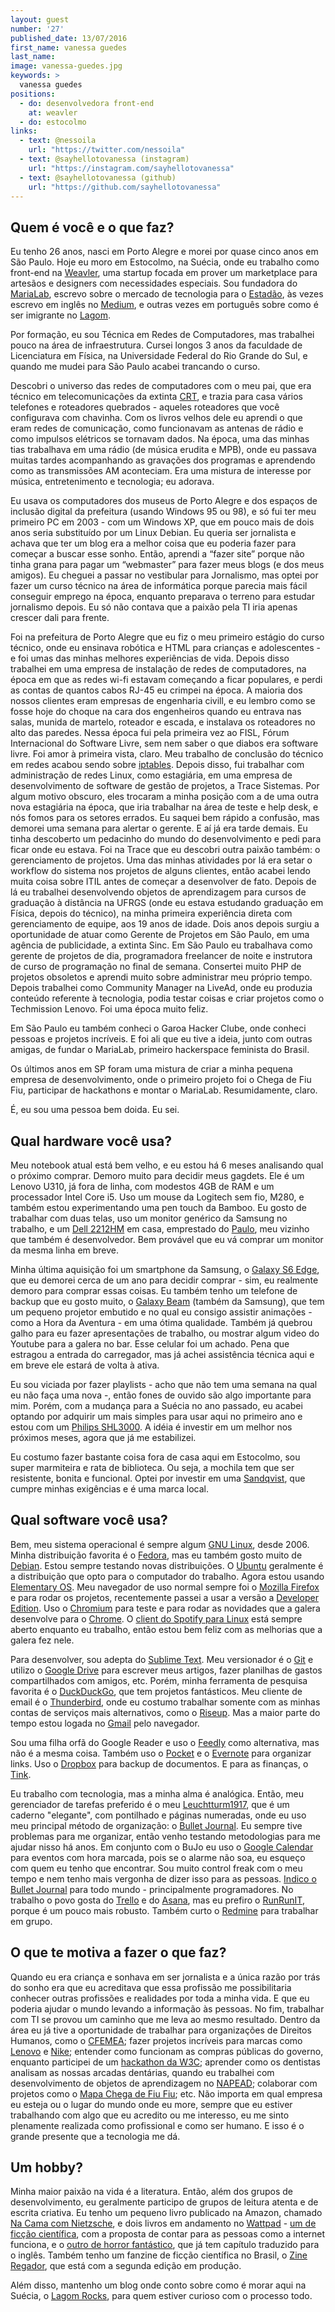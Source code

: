 ```yaml
---
layout: guest
number: '27'
published_date: 13/07/2016
first_name: vanessa guedes
last_name:
image: vanessa-guedes.jpg
keywords: >
  vanessa guedes
positions:
  - do: desenvolvedora front-end
    at: weavler
  - do: estocolmo
links:
  - text: @nessoila
    url: "https://twitter.com/nessoila"
  - text: @sayhellotovanessa (instagram)
    url: "https://instagram.com/sayhellotovanessa"
  - text: @sayhellotovanessa (github)
    url: "https://github.com/sayhellotovanessa"
---
```



## Quem é você e o que faz?

Eu tenho 26 anos, nasci em Porto Alegre e morei por quase cinco anos em São
Paulo. Hoje eu moro em Estocolmo, na Suécia, onde eu trabalho como front-end na
[Weavler][weavler], uma startup focada em prover um marketplace para artesãos e
designers com necessidades especiais. Sou fundadora do [MariaLab][marialab],
escrevo sobre o mercado de tecnologia para o [Estadão][estadao], às vezes
escrevo em inglês no [Medium][medium], e outras vezes em português sobre como é
ser imigrante no [Lagom][lagom].

Por formação, eu sou Técnica em Redes de Computadores, mas trabalhei pouco na
área de infraestrutura. Cursei longos 3 anos da faculdade de Licenciatura em
Física, na Universidade Federal do Rio Grande do Sul, e quando me mudei para São
Paulo acabei trancando o curso.

Descobri o universo das redes de computadores com o meu pai, que era técnico em
telecomunicações da extinta [CRT][crt], e trazia para casa vários telefones e
roteadores quebrados - aqueles roteadores que você configurava com chavinha. Com
os livros velhos dele eu aprendi o que eram redes de comunicação, como
funcionavam as antenas de rádio e como impulsos elétricos se tornavam dados. Na
época, uma das minhas tias trabalhava em uma rádio (de música erudita e MPB),
onde eu passava muitas tardes acompanhando as gravações dos programas e
aprendendo como as transmissões AM aconteciam. Era uma mistura de interesse por
música, entretenimento e tecnologia; eu adorava.

Eu usava os computadores dos museus de Porto Alegre e dos espaços de inclusão
digital da prefeitura (usando Windows 95 ou 98), e só fui ter meu primeiro PC em
2003 - com um Windows XP, que em pouco mais de dois anos seria substituído por
um Linux Debian. Eu queria ser jornalista e achava que ter um blog era a melhor
coisa que eu poderia fazer para começar a buscar esse sonho. Então, aprendi a
“fazer site” porque não tinha grana para pagar um “webmaster” para fazer meus
blogs (e dos meus amigos). Eu cheguei a passar no vestibular para Jornalismo,
mas optei por fazer um curso técnico na área de informática porque parecia mais
fácil conseguir emprego na época, enquanto preparava o terreno para estudar
jornalismo depois. Eu só não contava que a paixão pela TI iria apenas crescer
dali para frente.

Foi na prefeitura de Porto Alegre que eu fiz o meu primeiro estágio do curso
técnico, onde eu ensinava robótica e HTML para crianças e adolescentes - e foi
umas das minhas melhores experiências de vida. Depois disso trabalhei em uma
empresa de instalação de redes de computadores, na época em que as redes wi-fi
estavam começando a ficar populares, e perdi as contas de quantos cabos RJ-45 eu
crimpei na época. A maioria dos nossos clientes eram empresas de engenharia
civill, e eu lembro como se fosse hoje do choque na cara dos engenheiros quando
eu entrava nas salas, munida de martelo, roteador e escada, e instalava os
roteadores no alto das paredes. Nessa época fui pela primeira vez ao FISL, Fórum
Internacional do Software Livre, sem nem saber o que diabos era software livre.
Foi amor à primeira vista, claro. Meu trabalho de conclusão do técnico em redes
acabou sendo sobre [iptables][iptables]. Depois disso, fui trabalhar com
administração de redes Linux, como estagiária, em uma empresa de desenvolvimento
de software de gestão de projetos, a Trace Sistemas. Por algum motivo obscuro,
eles trocaram a minha posição com a de uma outra nova estagiária na época, que
iria trabalhar na área de teste e help desk, e nós fomos para os setores
errados. Eu saquei bem rápido a confusão, mas demorei uma semana para alertar o
gerente. E aí já era tarde demais. Eu tinha descoberto um pedacinho do mundo do
desenvolvimento e pedi para ficar onde eu estava. Foi na Trace que eu descobri
outra paixão também: o gerenciamento de projetos. Uma das minhas atividades por
lá era setar o workflow do sistema nos projetos de alguns clientes, então acabei
lendo muita coisa sobre ITIL antes de começar a desenvolver de fato. Depois de
lá eu trabalhei desenvolvendo objetos de aprendizagem para cursos de graduação à
distância na UFRGS (onde eu estava estudando graduação em Física, depois do
técnico), na minha primeira experiência direta com gerenciamento de equipe, aos
19 anos de idade. Dois anos depois surgiu a oportunidade de atuar como Gerente
de Projetos em São Paulo, em uma agência de publicidade, a extinta Sinc. Em São
Paulo eu trabalhava como gerente de projetos de dia, programadora freelancer de
noite e instrutora de curso de programação no final de semana. Consertei muito
PHP de projetos obsoletos e aprendi muito sobre administrar meu próprio tempo.
Depois trabalhei como Community Manager na LiveAd, onde eu produzia conteúdo
referente à tecnologia, podia testar coisas e criar projetos como o Techmission
Lenovo. Foi uma época muito feliz.

Em São Paulo eu também conheci o Garoa Hacker Clube, onde conheci pessoas e
projetos incríveis. E foi ali que eu tive a ideia, junto com outras amigas, de
fundar o MariaLab, primeiro hackerspace feminista do Brasil.

Os últimos anos em SP foram uma mistura de criar a minha pequena empresa de
desenvolvimento, onde o primeiro projeto foi o Chega de Fiu Fiu, participar de
hackathons e montar o MariaLab. Resumidamente, claro.

É, eu sou uma pessoa bem doida. Eu sei.

[weavler]: https://weavler.it/
[marialab]: http://marialab.org/
[estadao]: http://link.estadao.com.br/blogs/faca-voce-mesma/
[medium]: https://medium.com/@sayhellotovanessa/working-165f6727c6d0
[lagom]: http://lagom.rocks/
[crt]: https://en.wikipedia.org/wiki/CRT
[iptables]: https://pt.wikipedia.org/wiki/Iptables


## Qual hardware você usa?

Meu notebook atual está bem velho, e eu estou há 6 meses analisando qual o
próximo comprar. Demoro muito para decidir meus gagdets. Ele é um Lenovo U310,
já fora de linha, com modestos 4GB de RAM e um processador Intel Core i5. Uso um
mouse da Logitech sem fio, M280, e também estou experimentando uma pen touch da
Bamboo. Eu gosto de trabalhar com duas telas, uso um monitor genérico da Samsung
no trabalho, e um [Dell 2212HM][monitor-dell] em casa, emprestado do
[Paulo][paulo], meu vizinho que também é desenvolvedor. Bem provável que eu vá
comprar um monitor da mesma linha em breve.

Minha última aquisição foi um smartphone da Samsung, o [Galaxy S6 Edge][galaxy],
que eu demorei cerca de um ano para decidir comprar - sim, eu realmente demoro
para comprar essas coisas. Eu também tenho um telefone de backup que eu gosto
muito, o [Galaxy Beam][galaxy-beam] (também da Samsung), que tem um pequeno
projetor embutido e no qual eu consigo assistir animações - como a Hora da
Aventura - em uma ótima qualidade. Também já quebrou galho para eu fazer
apresentações de trabalho, ou mostrar algum video do Youtube para a galera no
bar. Esse celular foi um achado. Pena que estragou a entrada do carregador, mas
já achei assistência técnica aqui e em breve ele estará de volta à ativa.

Eu sou viciada por fazer playlists - acho que não tem uma semana na qual eu não
faça uma nova -, então fones de ouvido são algo importante para mim. Porém, com
a mudança para a Suécia no ano passado, eu acabei optando por adquirir um mais
simples para usar aqui no primeiro ano e estou com um
[Philips SHL3000][fone-philips]. A idéia é investir em um melhor nos próximos
meses, agora que já me estabilizei.

Eu costumo fazer bastante coisa fora de casa aqui em Estocolmo, sou super
marmiteira e rata de biblioteca. Ou seja, a mochila tem que ser resistente,
bonita e funcional. Optei por investir em uma [Sandqvist][sandqvist], que cumpre
minhas exigências e é uma marca local.

[monitor-dell]: http://www.dell.com/ed/business/p/dell-u2212h/pd
[paulo]: https://github.com/pirelenito
[galaxy]: http://www.samsung.com/br/consumer/mobile-devices/smartphones/galaxy-s/SM-G928GZKAZTO
[galaxy-beam]: http://www.samsung.com/uk/consumer/mobile-devices/smartphones/others/GT-I8530BAABTU
[fone-philips]: http://www.philips.com.br/c-p/SHL3000_00/fones-de-ouvido-com-alca
[sandqvist]: https://www.sandqvist.net/shop/hans-dark-grey


## Qual software você usa?

Bem, meu sistema operacional é sempre algum [GNU Linux][gnu-linux], desde 2006.
Minha distribuição favorita é o [Fedora][fedora], mas eu também gosto muito de
[Debian][debian]. Estou sempre testando novas distribuições. O [Ubuntu][ubuntu]
geralmente é a distribuição que opto para o computador do trabalho. Agora estou
usando [Elementary OS][elementary]. Meu navegador de uso normal sempre foi o
[Mozilla Firefox][firefox] e para rodar os projetos, recentemente passei a usar
a versão a [Developer Edition][firefox-dev]. Uso o [Chromium][chromium] para
teste e para rodar as novidades que a galera desenvolve para o [Chrome][chrome].
O [client do Spotify para Linux][spotify-linux] está sempre aberto enquanto eu
trabalho, então estou bem feliz com as melhorias que a galera fez nele.

Para desenvolver, sou adepta do [Sublime Text][sublime]. Meu versionador é o
[Git][git] e utilizo o [Google Drive][google-drive] para escrever meus artigos,
fazer planilhas de gastos compartilhados com amigos, etc. Porém, minha
ferramenta de pesquisa favorita é o [DuckDuckGo][duckduckgo], que tem projetos
fantásticos. Meu cliente de email é o [Thunderbird][thunderbird], onde eu
costumo trabalhar somente com as minhas contas de serviços mais alternativos,
como o [Riseup][riseup]. Mas a maior parte do tempo estou logada no
[Gmail][gmail] pelo navegador.

Sou uma filha orfã do Google Reader e uso o [Feedly][feedly] como alternativa,
mas não é a mesma coisa. Também uso o [Pocket][pocket] e o [Evernote][evernote]
para organizar links. Uso o [Dropbox][dropbox] para backup de documentos. E para
as finanças, o [Tink][tink].

Eu trabalho com tecnologia, mas a minha alma é analógica. Então, meu gerenciador
de tarefas preferido é o meu [Leuchtturm1917][1917], que é um caderno
"elegante", com pontilhado e páginas numeradas, onde eu uso meu principal método
de organização: o [Bullet Journal][bullet-journal]. Eu sempre tive problemas
para me organizar, então venho testando metodologias para me ajudar nisso há
anos. Em conjunto com o BuJo eu uso o [Google Calendar][google-calendar] para
eventos com hora marcada, pois se o alarme não soa, eu esqueço com quem eu tenho
que encontrar. Sou muito control freak com o meu tempo e nem tenho mais vergonha
de dizer isso para as pessoas. [Indico o Bullet Journal][bujo-post] para todo
mundo - principalmente programadores. No trabalho o povo gosta do
[Trello][trello] e do [Asana][asana], mas eu prefiro o [RunRunIT][runrunit],
porque é um pouco mais robusto. Também curto o [Redmine][redmine] para trabalhar
em grupo.

[gnu-linux]: http://www.gnu.org/gnu/linux-and-gnu.en.html
[fedora]: https://getfedora.org/
[debian]: https://www.debian.org/
[ubuntu]: http://www.ubuntu.com/
[elementary]: https://elementary.io/
[firefox]: https://www.mozilla.org/en-US/firefox/new/
[firefox-dev]: https://www.mozilla.org/en-US/firefox/developer/
[chromium]: https://www.chromium.org/
[chrome]: https://www.google.com/chrome/
[spotify-linux]: https://www.spotify.com/download/linux/
[sublime]: https://www.sublimetext.com/
[git]: https://git-scm.com/
[google-drive]: https://www.google.com/drive/
[duckduckgo]: https://duckduckgo.com/
[thunderbird]: https://www.mozilla.org/en-US/thunderbird/
[riseup]: https://riseup.net/
[gmail]: https://mail.google.com/
[feedly]: https://feedly.com/
[pocket]: https://getpocket.com/
[evernote]: https://evernote.com/
[dropbox]: https://www.dropbox.com/
[tink]: https://www.tinkapp.com/
[1917]: http://www.amazon.com/Leuchtturm-Notebook-Hardcover-Dotted-Medium/dp/B002TSIMW4
[bullet-journal]: http://bulletjournal.com/
[google-calendar]: https://www.google.com/calendar/about/
[bujo-post]: http://listografia.com.br/bullet-journal-como-usar/
[trello]: https://trello.com/
[asana]: https://asana.com/
[runrunit]: http://runrun.it/en-US
[redmine]: http://www.redmine.org/


## O que te motiva a fazer o que faz?

Quando eu era criança e sonhava em ser jornalista e a única razão por trás do
sonho era que eu acreditava que essa profissão me possibilitaria conhecer outras
profissões e realidades por toda a minha vida. E que eu poderia ajudar o mundo
levando a informação às pessoas. No fim, trabalhar com TI se provou um caminho
que me leva ao mesmo resultado. Dentro da área eu já tive a oportunidade de
trabalhar para organizações de Direitos Humanos, como o [CFEMEA][cfemea]; fazer
projetos incríveis para marcas como [Lenovo][lenovo] e [Nike][nike]; entender
como funcionam as compras públicas do governo, enquanto participei de um
[hackathon da W3C][hackathon]; aprender como os dentistas analisam as nossas
arcadas dentárias, quando eu trabalhei com desenvolvimento de objetos de
aprendizagem no [NAPEAD][napead]; colaborar com projetos como o
[Mapa Chega de Fiu Fiu][fiufiu]; etc. Não importa em qual empresa eu esteja ou o
lugar do mundo onde eu more, sempre que eu estiver trabalhando com algo que eu
acredito ou me interesso, eu me sinto plenamente realizada como profissional e
como ser humano. E isso é o grande presente que a tecnologia me dá.

[cfemea]: http://www.wikigender.org/wiki/cfemea/
[lenovo]: http://www.lenovo.com/us/en/
[nike]: http://www.nike.com/
[hackathon]: https://github.com/sayhellotovanessa/compraspublicasRS
[napead]: http://www.ufrgs.br/napead/
[fiufiu]: http://chegadefiufiu.com.br/


## Um hobby?

Minha maior paixão na vida é a literatura. Então, além dos grupos de
desenvolvimento, eu geralmente participo de grupos de leitura atenta e de
escrita criativa. Eu tenho um pequeno livro publicado na Amazon, chamado
[Na Cama com Nietzsche][nietzsche], e dois livros em andamento no
[Wattpad][wattpad] - [um de ficção científica][livro-1], com a proposta de
contar para as pessoas como a internet funciona, e o
[outro de horror fantástico][livro-2], que já tem capítulo traduzido para o
inglês. Também tenho um fanzine de ficção científica no Brasil, o
[Zine Regador][zine], que está com a segunda edição em produção.

Além disso, mantenho um blog onde conto sobre como é morar aqui na Suécia, o
[Lagom Rocks][lagom], para quem estiver curioso com o processo todo.

[nietzsche]: https://www.amazon.com/Na-cama-com-Nietzsche-Portuguese-ebook/dp/B00ZQCPZ2U?ie=UTF8&*Version*=1&*entries*=0
[wattpad]: https://www.wattpad.com/user/sayhellotovanessa
[livro-1]: https://www.wattpad.com/story/33803389-meu-nome-%C3%A9-justi%C3%A7a
[livro-2]: https://www.wattpad.com/story/51509251-pequeno-besti%C3%A1rio-de-dem%C3%B4nios-modernos
[zine]: http://zineregador.com.br/
